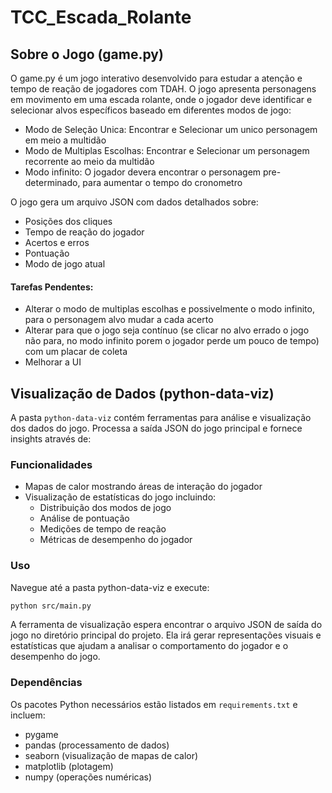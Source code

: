 # TCC_Escada_Rolante

## Sobre o Jogo (game.py)
O game.py é um jogo interativo desenvolvido para estudar a atenção e tempo de reação de jogadores com TDAH. O jogo apresenta personagens em movimento em uma escada rolante, onde o jogador deve identificar e selecionar alvos específicos baseado em diferentes modos de jogo:
- Modo de Seleção Unica: Encontrar e Selecionar um unico personagem em meio a multidão
- Modo de Multiplas Escolhas: Encontrar e Selecionar um personagem recorrente ao meio da multidão
- Modo infinito: O jogador devera encontrar o personagem pre-determinado, para aumentar o tempo do cronometro

O jogo gera um arquivo JSON com dados detalhados sobre:
- Posições dos cliques
- Tempo de reação do jogador
- Acertos e erros
- Pontuação
- Modo de jogo atual

#### Tarefas Pendentes:
- Alterar o modo de multiplas escolhas e possivelmente o modo infinito, para o personagem alvo mudar a cada acerto
- Alterar para que o jogo seja contínuo (se clicar no alvo errado o jogo não para, no modo infinito porem o jogador perde um pouco de tempo) com um placar de coleta
- Melhorar a UI

## Visualização de Dados (python-data-viz)

A pasta `python-data-viz` contém ferramentas para análise e visualização dos dados do jogo. Processa a saída JSON do jogo principal e fornece insights através de:

### Funcionalidades
- Mapas de calor mostrando áreas de interação do jogador
- Visualização de estatísticas do jogo incluindo:
  - Distribuição dos modos de jogo
  - Análise de pontuação
  - Medições de tempo de reação
  - Métricas de desempenho do jogador

### Uso
Navegue até a pasta python-data-viz e execute:
```bash
python src/main.py
```

A ferramenta de visualização espera encontrar o arquivo JSON de saída do jogo no diretório principal do projeto. Ela irá gerar representações visuais e estatísticas que ajudam a analisar o comportamento do jogador e o desempenho do jogo.

### Dependências
Os pacotes Python necessários estão listados em `requirements.txt` e incluem:
- pygame
- pandas (processamento de dados)
- seaborn (visualização de mapas de calor)
- matplotlib (plotagem)
- numpy (operações numéricas)